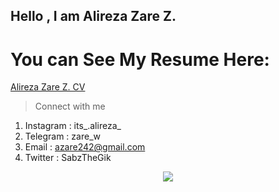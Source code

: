 ## Hello , I am Alireza Zare Z.

# You can See My Resume Here:
[Alireza Zare Z. CV](https://azare242.github.io/mycv/)
>Connect with me
 1. Instagram : its_.alireza_
 2. Telegram : zare_w
 3. Email : azare242@gmail.com
 4. Twitter : SabzTheGik

<div align="center"><img src="https://github-readme-stats.vercel.app/api?username=azare242&show_icons=true&count_private=true&hide_border=true" align="center" /></div>

